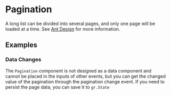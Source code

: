 # Pagination

A long list can be divided into several pages, and only one page will be loaded at a time. See [Ant Design](https://ant.design/components/pagination/) for more information.

## Examples

<demo name="basic"></demo>

### Data Changes

The `Pagination` component is not designed as a data component and cannot be placed in the inputs of other events, but you can get the changed value of the pagination through the pagination change event. If you need to persist the page data, you can save it to `gr.State`

<demo name="data_changes">
